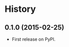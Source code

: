 History
=======

0.1.0 (2015-02-25)
-------------------------------------------------------------

-   First release on PyPI.

